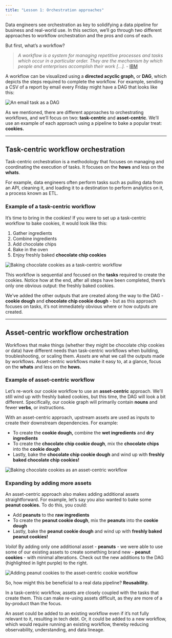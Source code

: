 ```yaml
---
title: "Lesson 1: Orchestration approaches"
---
```


Data engineers see orchestration as key to solidifying a data pipeline for business and real-world use. In this section, we’ll go through two different approaches to workflow orchestration and the pros and cons of each.

But first, what’s a workflow?

> *A workflow is a system for managing repetitive processes and tasks which occur in a particular order. They are the mechanism by which people and enterprises accomplish their work […].* - [IBM](https://www.ibm.com/topics/workflow)

A workflow can be visualized using a **directed acyclic graph,** or **DAG**, which depicts the steps required to complete the workflow. For example, sending a CSV of a report by email every Friday might have a DAG that looks like this:

![An email task as a DAG](/images/dagster-essentials/lesson-1/email-as-dag.png)

As we mentioned, there are different approaches to orchestrating workflows, and we’ll focus on two: **task-centric** and **asset-centric**. We’ll use an example of each approach using a pipeline to bake a popular treat: **cookies.**

---

## Task-centric workflow orchestration

Task-centric orchestration is a methodology that focuses on managing and coordinating the execution of tasks. It focuses on the **hows** and less on the **whats**.

For example, data engineers often perform tasks such as pulling data from an API, cleaning it, and loading it to a destination to perform analytics on it, a process known as ETL.

### Example of a task-centric workflow

It’s time to bring in the cookies! If you were to set up a task-centric workflow to bake cookies, it would look like this:

1. Gather ingredients
2. Combine ingredients
3. Add chocolate chips
4. Bake in the oven
5. Enjoy freshly baked **chocolate chip cookies**

![Baking chocolate cookies as a task-centric workflow](/images/dagster-essentials/lesson-1/cookie-etl.png)

This workflow is sequential and focused on the **tasks** required to create the cookies. Notice how at the end, after all steps have been completed, there’s only one obvious output: the freshly baked cookies. 

We’ve added the other outputs that are created along the way to the DAG - **cookie dough** and **chocolate chip cookie dough** - but as this approach focuses on tasks, it’s not immediately obvious where or how outputs are created.

---

## Asset-centric workflow orchestration

Workflows that make things (whether they might be chocolate chip cookies or data) have different needs than task-centric workflows when building, troubleshooting, or scaling them. *Assets* are what we call the outputs made by workflows. Asset-centric workflows make it easy to, at a glance, focus on the **whats** and less on the **hows.**

### Example of asset-centric workflow

Let’s re-work our cookie workflow to use an **asset-centric** approach. We’ll still wind up with freshly baked cookies, but this time, the DAG will look a bit different. Specifically, our cookie graph will primarily contain **nouns** and fewer **verbs**, or instructions.

With an asset-centric approach, upstream assets are used as inputs to create their downstream dependencies. For example:

- To create the **cookie dough,** combine the **wet ingredients** and **dry ingredients**
- To create the **chocolate chip cookie dough**, mix the **chocolate chips** into the **cookie dough**
- Lastly, bake the **chocolate chip cookie dough** and wind up with **freshly baked chocolate chip cookies!**

![Baking chocolate cookies as an asset-centric workflow](/images/dagster-essentials/lesson-1/cookie-assets-one-cookie.png)

### Expanding by adding more assets

An asset-centric approach also makes adding additional assets straightforward. For example, let’s say you also wanted to bake some **peanut cookies.** To do this, you could:

- Add **peanuts** to the **raw ingredients**
- To create the **peanut cookie dough**, mix the **peanuts** into the **cookie dough**
- Lastly, bake the **peanut cookie dough** and wind up with **freshly baked peanut cookies!**

*Voila*! By adding only one additional asset - **peanuts** - we were able to use some of our existing assets to create something brand new - **peanut cookies** - with minimal alterations. Check out the new additions to the DAG (highlighted in light purple) to the right.

![Adding peanut cookies to the asset-centric cookie workflow](/images/dagster-essentials/lesson-1/cookie-assets-two-cookies.png)

So, how might this be beneficial to a real data pipeline? **Reusability.**

In a task-centric workflow, assets are closely coupled with the tasks that create them. This can make re-using assets difficult, as they are more of a by-product than the focus. 

An asset could be added to an existing workflow even if it’s not fully relevant to it, resulting in tech debt. Or, it could be added to a new workflow, which would require running an existing workflow, thereby reducing observability, understanding, and data lineage.